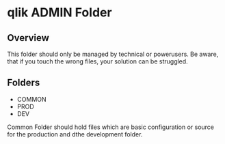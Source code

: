 # qlik ADMIN Folder

## Overview

This folder should only be managed by technical or powerusers. Be aware, that if you touch the wrong files, your solution can be struggled.

## Folders

- COMMON
- PROD
- DEV

Common Folder should hold files which are basic configuration or source for the production and dthe development folder.
